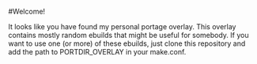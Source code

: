 #Welcome!

It looks like you have found my personal portage overlay.
This overlay contains mostly random ebuilds that might be useful for somebody.
If you want to use one (or more) of these ebuilds, just clone this repository and add the path to PORTDIR_OVERLAY in your make.conf.


